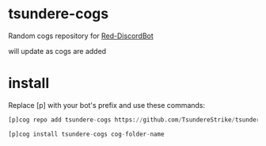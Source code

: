 # tsundere-cogs

Random cogs repository for [Red-DiscordBot](https://github.com/Twentysix26/Red-DiscordBot) 

will update as cogs are added

# install
Replace [p] with your bot's prefix and use these commands:

```python
[p]cog repo add tsundere-cogs https://github.com/TsundereStrike/tsundere-cogs
```

```python
[p]cog install tsundere-cogs cog-folder-name
```
